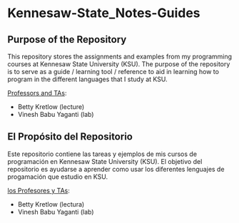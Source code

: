 # Kennesaw-State_Notes-Guides

## Purpose of the Repository
  This repository stores the assignments and examples from my programming courses at Kennesaw State University (KSU).
  The purpose of the repository is to serve as a guide / learning tool / reference to aid in learning how to program in the different languages that I study at KSU.

<ins>Professors and TAs</ins>:
- Betty Kretlow (lecture)
- Vinesh Babu Yaganti (lab)


## El Propósito del Repositorio
  Este repositorio contiene las tareas y ejemplos de mis cursos de programación en Kennesaw State University (KSU).
  El objetivo del repositorio es ayudarse a aprender como usar los diferentes lenguajes de progamación que estudio en KSU.

<ins>los Profesores y TAs</ins>:
- Betty Kretlow (lectura)
- Vinesh Babu Yaganti (lab)
